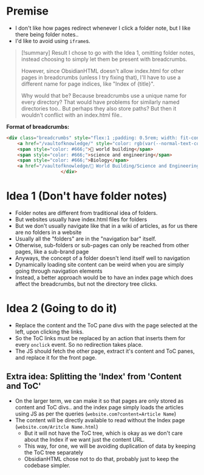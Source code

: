 # Premise
- I don't like how pages redirect whenever I click a folder note, but I like there being folder notes..
- I'd like to avoid using `iframe`s.

> [!summary] Result
> I chose to go with the Idea 1, omitting folder notes, instead choosing to simply let them be present with breadcrumbs.
> 
> However, since ObsidianHTML doesn't allow index.html for other pages in breadcrumbs (unless I try fixing that), I'll have to use a different name for page indices, like "Index of {title}".
> 
> Why would that be? Because breadcrumbs use a unique name for every directory? That would have problems for similarly named directories too.. But perhaps they also store paths? But then it wouldn't conflict with an index.html file..

**Format of breadcrumbs:**

```HTML
<div class="breadcrumbs" style="flex:1 ;padding: 0.5rem; width: fit-content;display: inline;border-radius: 0.2rem;">
	<a href="/vaultofknowledge/" style="color: rgb(var(--normal-text-color));">Home</a>
	<span style="color: #666;">🔮 world building</span>
	<span style="color: #666;">science and engineering</span>
	<span style="color: #666;">Biology</span>
	<a href="/vaultofknowledge/🔮 World Building/Science and Engineering/Biology/Brownian Motors.html">Brownian Motors</a>
                    </div>
```

# Idea 1 (Don't have folder notes)
- Folder notes are different from traditional idea of folders.
- But websites usually have index.html files for folders
- But we don't usually navigate like that in a wiki of articles, as for us there are no folders in a website
- Usually all the "folders" are in the "navigation bar" itself.
- Otherwise, sub-folders or sub-pages can only be reached from other pages, like a sub-brand page
- Anyways, the concept of a folder doesn't lend itself well to navigation
- Dynamically loading site content can be weird when you are simply going through navigation elements
- Instead, a better approach would be to have an index page which does affect the breadcrumbs, but not the directory tree clicks.
# Idea 2 (Going to do it)
- Replace the content and the ToC pane divs with the page selected at the left, upon clicking the links.
- So the ToC links must be replaced by an action that inserts them for every `onclick` event. So no redirection takes place.
- The JS should fetch the other page, extract it's content and ToC panes, and replace it for the front page.
## Extra idea: Splitting the 'Index' from 'Content and ToC'
- On the larger term, we can make it so that pages are only stored as content and ToC divs.. and the index page simply loads the articles using JS as per the queries (`website.com?content=Article Name`)
- The content will be directly available to read without the Index page (`website.com/Aritcle Name.html`)
	- But it will not have the ToC tree, which is okay as we don't care about the Index if we want just the content URL.
	- This way, for one, we will be avoiding duplication of data by keeping the ToC tree separately
	- ObsidianHTML chose not to do that, probably just to keep the codebase simpler.